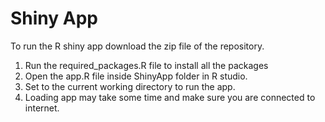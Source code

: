 # Shiny App
To run the R shiny app download the zip file of the repository.
1. Run the required_packages.R file to install all the packages
2. Open the app.R file inside ShinyApp folder in R studio.
3. Set to the current working directory to run the app.
4. Loading app may take some time and make sure you are connected to internet. 
